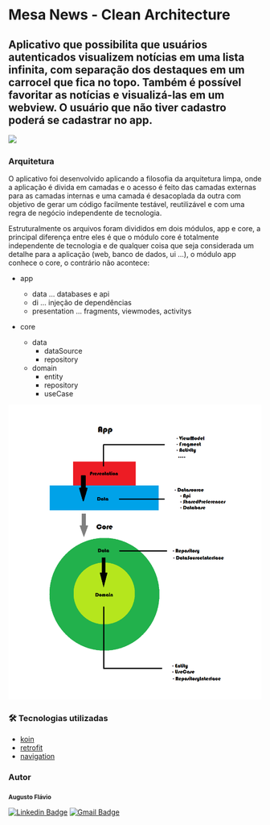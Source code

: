# Mesa News - Clean Architecture

## Aplicativo que possibilita que usuários autenticados visualizem notícias em uma lista infinita, com separação dos destaques em um carrocel que fica no topo. Também é possível favoritar as notícias e visualizá-las em um webview. O usuário que não tiver cadastro poderá se cadastrar no app.

<img src="https://img.shields.io/github/v/release/augusstoflavio/mesa-news-clean-architecture?style=flat-square" />

### Arquitetura

O aplicativo foi desenvolvido aplicando a filosofia da arquitetura limpa, onde a aplicação é divida em camadas e o acesso é feito das camadas externas para as camadas internas e uma camada é desacoplada da outra com objetivo de gerar um código facilmente testável, reutilizável e com uma regra de negócio independente de tecnologia.

Estruturalmente os arquivos foram divididos em dois módulos, app e core, a principal diferença entre eles é que o módulo core é totalmente independente de tecnologia e de qualquer coisa que seja considerada um detalhe para a aplicação (web, banco de dados, ui ...), o módulo app conhece o core, o contrário não acontece:


- app
	- data
		... databases e api
	- di 
		... injeção de dependências
	- presentation
		... fragments, viewmodes, activitys
	
- core
	- data
		- dataSource
		- repository
	- domain
		- entity
		- repository
		- useCase

![Alt text](architecture.png)

### 🛠 Tecnologias utilizadas

- [koin](https://insert-koin.io/)
- [retrofit](https://square.github.io/retrofit/)
- [navigation](https://developer.android.com/guide/navigation)

### Autor

<sub><b>Augusto Flávio</b></sub>

[![Linkedin Badge](https://img.shields.io/badge/-Augusto-blue?style=flat-square&logo=Linkedin&logoColor=white&link=https://www.linkedin.com/in/augusto-flávio-mendonça-07477b60/)](https://www.linkedin.com/in/augusto-flávio-mendonça-07477b60/) 
[![Gmail Badge](https://img.shields.io/badge/augusto.flaviom@gmail.com-c14438?style=flat-square&logo=Gmail&logoColor=white&link=mailto:augusto.flaviom@gmail.com)](mailto:augusto.flaviom@gmail.com)
